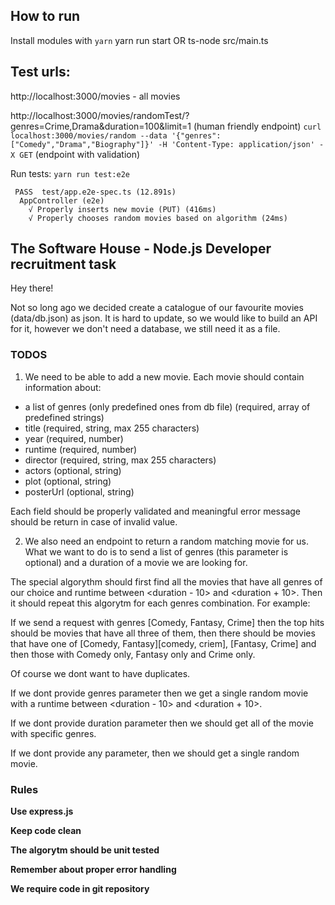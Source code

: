 ## How to run
Install modules with `yarn`
yarn run start OR ts-node src/main.ts

## Test urls:

http://localhost:3000/movies - all movies

http://localhost:3000/movies/randomTest/?genres=Crime,Drama&duration=100&limit=1 (human friendly endpoint)
`curl localhost:3000/movies/random --data '{"genres": ["Comedy","Drama","Biography"]}' -H 'Content-Type: application/json' -X GET`
(endpoint with validation)

Run tests: `yarn run test:e2e`

```
 PASS  test/app.e2e-spec.ts (12.891s)
  AppController (e2e)
    √ Properly inserts new movie (PUT) (416ms)
    √ Properly chooses random movies based on algorithm (24ms)
```

## The Software House - Node.js Developer recruitment task

Hey there!

Not so long ago we decided create a catalogue of our favourite movies (data/db.json) as json. It is hard to update, so we would like to build an API
for it, however we don't need a database, we still need it as a file.

### TODOS

1. We need to be able to add a new movie. Each movie should contain information about:

- a list of genres (only predefined ones from db file) (required, array of predefined strings)
- title (required, string, max 255 characters)
- year (required, number)
- runtime (required, number)
- director (required, string, max 255 characters)
- actors (optional, string)
- plot (optional, string)
- posterUrl (optional, string)

Each field should be properly validated and meaningful error message should be return in case of invalid value.

2. We also need an endpoint to return a random matching movie for us. What we want to do is to send a list of genres (this parameter is optional) and a duration of a movie we are looking for.

The special algorythm should first find all the movies that have all genres of our choice and runtime between <duration - 10> and <duration + 10>. Then it should repeat this algorytm for each genres combination. For example:

If we send a request with genres [Comedy, Fantasy, Crime] then the top hits should be movies that have all three of them, then there should be movies that have one of [Comedy, Fantasy][comedy, criem], [Fantasy, Crime] and then those with Comedy only, Fantasy only and Crime only.

Of course we dont want to have duplicates.

If we dont provide genres parameter then we get a single random movie with a runtime between <duration - 10> and <duration + 10>.

If we dont provide duration parameter then we should get all of the movie with specific genres.

If we dont provide any parameter, then we should get a single random movie.

### Rules

**Use express.js**

**Keep code clean**

**The algorytm should be unit tested**

**Remember about proper error handling**

**We require code in git repository**
